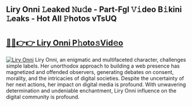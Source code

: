 ## Liry Onni 𝙻eaked 𝙽u𝚍e - Part-Fgl 𝚅𝚒deo B𝚒kini 𝙻eaks - Hot All 𝙿hotos vTsUQ

# <h2><a href="http://ld1ac8.urlbe.top/?page=Liry+Onni">🔗🔗👉👉 Liry Onni P𝚑oto𝚜Vid𝚎o</a></h2>

[![Liry Onni](https://i.imgur.com/eBuTRDB.gif)](http://ld1ac8.urlbe.top/?page=Liry+Onni)
Liry Onni, an enigmatic and multifaceted character, challenges simple labels. Her unorthodox approach to building a web presence has magnetized and offended observers, generating debates on consent, morality, and the intricacies of digital societies. Despite the uncertainty of her next actions, her impact on digital media is profound. With unwavering determination and undeniable enchantment, Liry Onni influence on the digital community is profound.
